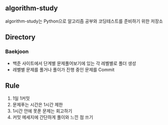 ## algorithm-study
algorithm-study는 Python으로 알고리즘 공부와 코딩테스트를 준비하기 위한 저장소

## Directory
### Baekjoon
- 백준 사이트에서 단계별 문제풀어보기에 있는 각 레벨별로 폴더 생성
- 레벨별 문제를 풀거나 풀이가 진행 중인 문제를 Commit

## Rule
1. 1일 1커밋
2. 문제푸는 시간은 1시간 제한
3. 1시간 안에 못푼 문제는 회고하기
4. 커밋 메세지에 간단하게 풀이와 느낀 점 쓰기

